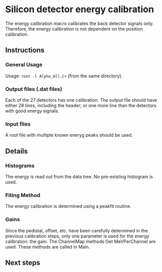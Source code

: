 # Silicon detector energy calibration
The energy calibration macro calibrates the back detector signals only.
Therefore, the energy calibration is not dependent on the position calibration.
## Instructions
### General Usage
Usage: `root -l Alpha_All.C+` (from the same directory).
### Output files (.dat files)
Each of the 27 detectors has one calibration.
The output file should have either 28 lines, including the header; or one more line than the detectors with good energy signals.
### Input files
A root file with multiple known eneryg peaks should be used.
## Details
### Histograms
The energy is read out from the data tree.
No pre-existing histogram is used.
### Fiting Method
The energy calibration is determined using a peakfit routine.
### Gains
Since the pedistal, offset, etc. have been carefully determined in the previous calibration steps, only one parameter is used for the energy calibration: the gain.
The ChannelMap methods Get MeVPerChannel are used.
These methods are called in Main.
## Next steps



